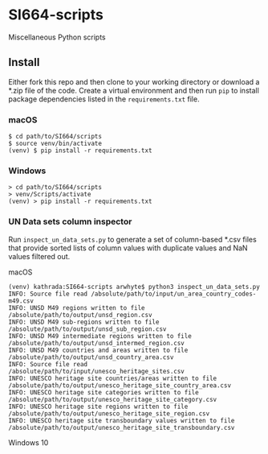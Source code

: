 # SI664-scripts
Miscellaneous Python scripts

## Install
Either fork this repo and then clone to your working directory or download a *.zip file of the code. Create a virtual environment and then run `pip` to install package dependencies listed in the `requirements.txt` file. 

### macOS
```commandline
$ cd path/to/SI664/scripts
$ source venv/bin/activate
(venv) $ pip install -r requirements.txt
```

### Windows
```commandline
> cd path/to/SI664/scripts
> venv/Scripts/activate
(venv) > pip install -r requirements.txt
```

### UN Data sets column inspector
Run `inspect_un_data_sets.py` to generate a set of column-based *.csv files that provide sorted lists of column values
with duplicate values and NaN values filtered out.

macOS
```
(venv) kathrada:SI664-scripts arwhyte$ python3 inspect_un_data_sets.py
INFO: Source file read /absolute/path/to/input/un_area_country_codes-m49.csv
INFO: UNSD M49 regions written to file /absolute/path/to/output/unsd_region.csv
INFO: UNSD M49 sub-regions written to file /absolute/path/to/output/unsd_sub_region.csv
INFO: UNSD M49 intermediate regions written to file /absolute/path/to/output/unsd_intermed_region.csv
INFO: UNSD M49 countries and areas written to file /absolute/path/to/output/unsd_country_area.csv
INFO: Source file read /absolute/path/to/input/unesco_heritage_sites.csv
INFO: UNESCO heritage site countries/areas written to file /absolute/path/to/output/unesco_heritage_site_country_area.csv
INFO: UNESCO heritage site categories written to file /absolute/path/to/output/unesco_heritage_site_category.csv
INFO: UNESCO heritage site regions written to file /absolute/path/to/output/unesco_heritage_site_region.csv
INFO: UNESCO heritage site transboundary values written to file /absolute/path/to/output/unesco_heritage_site_transboundary.csv
```

Windows 10
```

```
